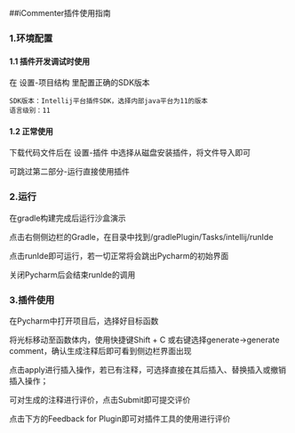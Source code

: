 ##iCommenter插件使用指南

### 1.环境配置
#### 1.1 插件开发调试时使用
在 设置-项目结构 里配置正确的SDK版本

    SDK版本：Intellij平台插件SDK，选择内部java平台为11的版本
    语言级别：11

#### 1.2 正常使用
下载代码文件后在 设置-插件 中选择从磁盘安装插件，将文件导入即可

可跳过第二部分-运行直接使用插件

### 2.运行
在gradle构建完成后运行沙盒演示

点击右侧侧边栏的Gradle，在目录中找到/gradlePlugin/Tasks/intellij/runIde

点击runIde即可运行，若一切正常将会跳出Pycharm的初始界面

关闭Pycharm后会结束runIde的调用

### 3.插件使用
在Pycharm中打开项目后，选择好目标函数

将光标移动至函数体内，使用快捷键Shift + C 或右键选择generate->generate comment，确认生成注释后即可看到侧边栏界面出现

点击apply进行插入操作，若已有注释，可选择直接在其后插入、替换插入或撤销插入操作；

可对生成的注释进行评价，点击Submit即可提交评价

点击下方的Feedback for Plugin即可对插件工具的使用进行评价